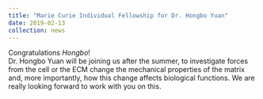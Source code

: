 ```yaml
---
title: "Marie Curie Individual Fellowship for Dr. Hongbo Yuan"
date: 2019-02-13
collection: news
---
```

Congratulations *Hongbo*!
<br>
Dr. Hongbo Yuan will be joining us after the summer, to investigate forces from the cell or the ECM change the mechanical properties of the matrix and, more importantly, how this change affects biological functions. We are really looking forward to work with you on this.
<br>
